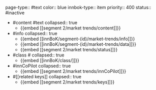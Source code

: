 page-type:: #text
color:: blue
innbok-type:: item
priority:: 400
status:: #inactive

- #content #text
  collapsed:: true
	- {{embed [[segment 2/market trends/content]]}}
- #info
  collapsed:: true
	- {{embed [[innBoK/segment-(id)/market-trends/info]]}}
	- {{embed [[innBoK/segment-(id)/market-trends/data]]}}
	- {{embed [[segment 2/market trends/status]]}}
- #class #
  collapsed:: true
	- {{embed [[innBoK/class/]]}}
- #innCoPilot
  collapsed:: true
	- {{embed [[segment 2/market trends/innCoPilot]]}}
- #[[related keys]]
  collapsed:: true
	- {{embed [[segment 2/market trends/keys]]}}


